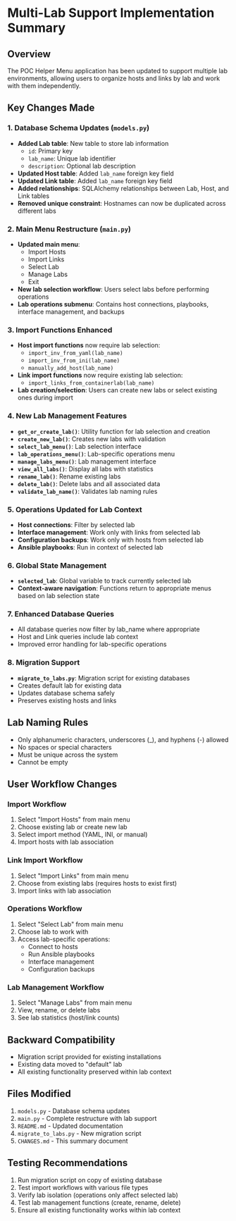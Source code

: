 # Multi-Lab Support Implementation Summary

## Overview
The POC Helper Menu application has been updated to support multiple lab environments, allowing users to organize hosts and links by lab and work with them independently.

## Key Changes Made

### 1. Database Schema Updates (`models.py`)
- **Added Lab table**: New table to store lab information
  - `id`: Primary key
  - `lab_name`: Unique lab identifier
  - `description`: Optional lab description
- **Updated Host table**: Added `lab_name` foreign key field
- **Updated Link table**: Added `lab_name` foreign key field
- **Added relationships**: SQLAlchemy relationships between Lab, Host, and Link tables
- **Removed unique constraint**: Hostnames can now be duplicated across different labs

### 2. Main Menu Restructure (`main.py`)
- **Updated main menu**: 
  - Import Hosts
  - Import Links
  - Select Lab
  - Manage Labs
  - Exit
- **New lab selection workflow**: Users select labs before performing operations
- **Lab operations submenu**: Contains host connections, playbooks, interface management, and backups

### 3. Import Functions Enhanced
- **Host import functions** now require lab selection:
  - `import_inv_from_yaml(lab_name)`
  - `import_inv_from_ini(lab_name)`
  - `manually_add_host(lab_name)`
- **Link import functions** now require existing lab selection:
  - `import_links_from_containerlab(lab_name)`
- **Lab creation/selection**: Users can create new labs or select existing ones during import

### 4. New Lab Management Features
- **`get_or_create_lab()`**: Utility function for lab selection and creation
- **`create_new_lab()`**: Creates new labs with validation
- **`select_lab_menu()`**: Lab selection interface
- **`lab_operations_menu()`**: Lab-specific operations menu
- **`manage_labs_menu()`**: Lab management interface
- **`view_all_labs()`**: Display all labs with statistics
- **`rename_lab()`**: Rename existing labs
- **`delete_lab()`**: Delete labs and all associated data
- **`validate_lab_name()`**: Validates lab naming rules

### 5. Operations Updated for Lab Context
- **Host connections**: Filter by selected lab
- **Interface management**: Work only with links from selected lab
- **Configuration backups**: Work only with hosts from selected lab
- **Ansible playbooks**: Run in context of selected lab

### 6. Global State Management
- **`selected_lab`**: Global variable to track currently selected lab
- **Context-aware navigation**: Functions return to appropriate menus based on lab selection state

### 7. Enhanced Database Queries
- All database queries now filter by lab_name where appropriate
- Host and Link queries include lab context
- Improved error handling for lab-specific operations

### 8. Migration Support
- **`migrate_to_labs.py`**: Migration script for existing databases
- Creates default lab for existing data
- Updates database schema safely
- Preserves existing hosts and links

## Lab Naming Rules
- Only alphanumeric characters, underscores (_), and hyphens (-) allowed
- No spaces or special characters
- Must be unique across the system
- Cannot be empty

## User Workflow Changes

### Import Workflow
1. Select "Import Hosts" from main menu
2. Choose existing lab or create new lab
3. Select import method (YAML, INI, or manual)
4. Import hosts with lab association

### Link Import Workflow
1. Select "Import Links" from main menu
2. Choose from existing labs (requires hosts to exist first)
3. Import links with lab association

### Operations Workflow
1. Select "Select Lab" from main menu
2. Choose lab to work with
3. Access lab-specific operations:
   - Connect to hosts
   - Run Ansible playbooks
   - Interface management
   - Configuration backups

### Lab Management Workflow
1. Select "Manage Labs" from main menu
2. View, rename, or delete labs
3. See lab statistics (host/link counts)

## Backward Compatibility
- Migration script provided for existing installations
- Existing data moved to "default" lab
- All existing functionality preserved within lab context

## Files Modified
1. `models.py` - Database schema updates
2. `main.py` - Complete restructure with lab support
3. `README.md` - Updated documentation
4. `migrate_to_labs.py` - New migration script
5. `CHANGES.md` - This summary document

## Testing Recommendations
1. Run migration script on copy of existing database
2. Test import workflows with various file types
3. Verify lab isolation (operations only affect selected lab)
4. Test lab management functions (create, rename, delete)
5. Ensure all existing functionality works within lab context

